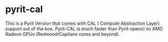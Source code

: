 pyrit-cal
=========

This is a Pyrit Version that comes with CAL ( Compute Abstraction Layer) support out of the box. Pyrit-CAL is much faster than Pyrit-opencl on AMD Radeon GPUs (Redwood/Capilano cores and beyond).
